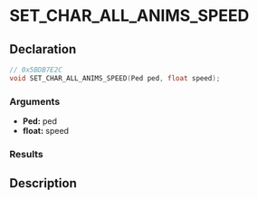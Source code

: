 # SET_CHAR_ALL_ANIMS_SPEED

## Declaration
```cpp
// 0x5BDB7E2C
void SET_CHAR_ALL_ANIMS_SPEED(Ped ped, float speed);
```

### Arguments
- **Ped:** ped
- **float:** speed

### Results

## Description
